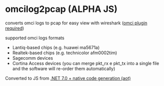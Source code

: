 # omcilog2pcap (ALPHA JS)
converts omci logs to pcap for easy view with wireshark ([omci plugin required](https://github.com/hack-gpon/omci-wireshark-dissector))

supported omci logs formats
- Lantiq-based chips (e.g. huawei ma5671a)
- Realtek-based chips (e.g. technicolor afm0002tim)
- Sagecomm devices
- Cortina Access devices (you can merge pkt_rx e pkt_tx into a single file and the software will re-order them automatically)

Converted to JS from [.NET 7.0 + native code generation (aot)](https://github.com/hack-gpon/omcilog2pcap/tree/C%23)
